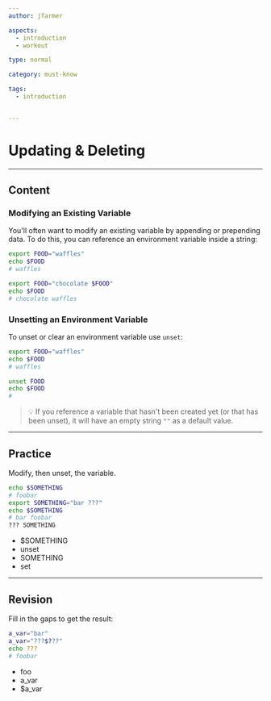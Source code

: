 ```yaml
---
author: jfarmer

aspects:
  - introduction
  - workout

type: normal

category: must-know

tags:
  - introduction


---
```


# Updating & Deleting

---
## Content


### Modifying an Existing Variable

You'll often want to modify an existing variable by appending or prepending data. To do this, you can reference an environment variable inside a string:

```bash
export FOOD="waffles"
echo $FOOD
# waffles

export FOOD="chocolate $FOOD"
echo $FOOD
# chocolate waffles
```

### Unsetting an Environment Variable

To unset or clear an environment variable use `unset`:

```bash
export FOOD="waffles"
echo $FOOD
# waffles

unset FOOD
echo $FOOD
# 
```

> 💡 If you reference a variable that hasn't been created yet (or that has been unset), it will have an empty string `""` as a default value.


---
## Practice

Modify, then unset, the variable.

```bash
echo $SOMETHING
# foobar
export SOMETHING="bar ???"
echo $SOMETHING
# bar foobar
??? SOMETHING
```

* $SOMETHING
* unset
* SOMETHING
* set

---
## Revision

Fill in the gaps to get the result:

```bash
a_var="bar"
a_var="???$???"
echo ???
# foobar
```

* foo
* a_var
* $a_var

